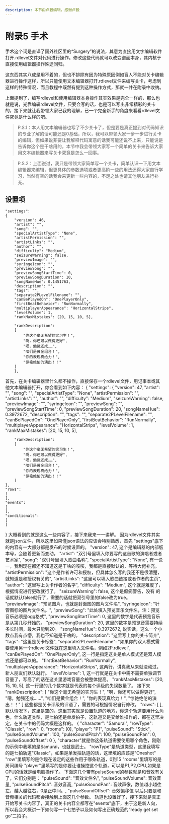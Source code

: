 ```yaml
---
description: 本节由卢毅编辑，感谢卢毅
---
```


# 附录5 手术

手术这个词是直译了国外社区里的“Surgery”的说法，其意为直接用文字编辑软件打开.rdlevel文件对代码进行操作。修改这些代码就可以改变谱面本身，其内核于直接使用编辑器操作殊途同归。

这东西其实八成是用不着的，但也不排除有因为特殊原因例如盲人不能对关卡编辑器进行操作这样，所以只能使用文本编辑器打开.rdlevel文件来编写关卡，考虑到这样的特殊情况，而且教程中既然有提到这种操作方式，那就一并在附录中收纳。 

上面提到了，编写rdlevel和使用编辑器本身操作其实效果是完全一样的，那么也就是说，光靠编辑rdlevel文件，只要会写的话，也是可以写出非常精彩的关卡的，接下来就让我带领大家已我的理解，已一个完全新手的角度来看看rdlevel文件究竟是什么样的吧。 

> P.S.1：本人用文本编辑器也写了不少关卡了，但是要是真正提到对代码知识的专业了解的话可能还是0基础，所以，我可以带领大家一步一步进行关卡的编辑，但如果说非要让我解释代码寓意的话我可能还说不上来，只能说是告诉你这个是干啥用的，本节中我会带领大家写一个简单的关卡来告诉大家用文本编辑器来写关卡究竟是怎么一回事。

> P.S.2：上面说过，我只是带领大家简单写一个关卡，简单认识一下用文本编辑器来编辑，但更具体的参数选项或者更高阶一些的用法还得大家自行学习，当然有空的话我会来更新一些内容的，不足之处也请其他朋友进行补充。

## 设置项 <a id="1"></a>

```text
"settings":
{
	"version": 46, 
	"artist": "", 
	"song": "", 
	"specialArtistType": "None", 
	"artistPermission": "", 
	"artistLinks": "", 
	"author": "", 
	"difficulty": "Medium", 
	"seizureWarning": false, 
	"previewImage": "", 
	"syringeIcon": "", 
	"previewSong": "", 
	"previewSongStartTime": 0, 
	"previewSongDuration": 10, 
	"songNameHue": 0.1451763, 
	"description": "", 
	"tags": "", 
	"separate2PLevelFilename": "", 
	"canBePlayedOn": "OnePlayerOnly", 
	"firstBeatBehavior": "RunNormally", 
	"multiplayerAppearance": "HorizontalStrips", 
	"levelVolume": 1, 
	"rankMaxMistakes": [20, 15, 10, 5], 

	"rankDescription":
	[
		"你这个毫无希望的实习生！",
		"啊，你还可以做得更好",
		"嗯，勉强还成……",
		"咱们是黄金组合！",
		"你的表现真给力！",
		"惊艳绝伦的演出！！"
	]
	},
```

  首先，在关卡编辑器里什么都不操作，直接保存一个rdlevel文件，用记事本或其他文本编辑器打开，你会看到如下内容： { "settings": { "version": 47, "artist": "", "song": "", "specialArtistType": "None", "artistPermission": "", "artistLinks": "", "author": "", "difficulty": "Medium", "seizureWarning": false, "previewImage": "", "syringeIcon": "", "previewSong": "", "previewSongStartTime": 0, "previewSongDuration": 20, "songNameHue": 0.3972672, "description": "", "tags": "", "separate2PLevelFilename": "", "canBePlayedOn": "OnePlayerOnly", "firstBeatBehavior": "RunNormally", "multiplayerAppearance": "HorizontalStrips", "levelVolume": 1, "rankMaxMistakes": \[20, 15, 10, 5\],

```text
    "rankDescription":
    [
        "你这个毫无希望的实习生！",
        "啊，你还可以做得更好",
        "嗯，勉强还成……",
        "咱们是黄金组合！",
        "你的表现真给力！",
        "惊艳绝伦的演出！！"
    ]
},
"rows":
[
],
"events":
[
],
"conditionals":
[
]
```

} 大概看到的就是这么一些内容了，接下来我来一一讲解。 因为rdlevel文件其实就是json文件，所以这里如果懂json语法的应该会特别熟悉，首先 "settings"底下的内容有一大部分都是发布的时候设置的。 "version": 47, 这个是编辑器的内部版本号，会随着更新而变动。 "artist": "双引号里填入你要写的这首歌的演唱者或者艺术家", "song": "双引号里填入歌曲名称", "specialArtistType": "None", 有一说一，我到现在都还不知道这是干啥的咳咳，我都是直接默认的，等待大佬补充。 "artistPermission": "这个是作者许可和授权，但具体怎么写的我还不是很清楚，就知道是和授权有关的", "artistLinks": "这里可以填入歌曲链接或者作者的主页", "author": "这里写上关卡作者的名字", "difficulty": "Medium", 这个就是难度了，根据情况进行更改就行了。 "seizureWarning": false, 这个是癫痫警告，没有 的话就默认false就行了，需要的话就把双引号里的false改为true。 "previewImage": "预览图片，也就是封面图的图片文件名", "syringeIcon": "针管图标的图片文件名。", "previewSong": "此处填入预览音乐文件名，注：预览音乐必须是ogg格式", "previewSongStartTime": 0, 这里的数字是代表预览音乐是从第几秒开始的。 "previewSongDuration": 20, 这里的数字是预览音需要持续多长时间，最大只能到20。 "songNameHue": 0.3972672, 说实话，这么一个小数点我有点懵，我也不知道是干啥的。 "description": "这里写上你的关卡简介", "tags": "这里是关卡标签", "separate2PLevelFilename": "如果你的双人模式需要使用另一个rdlevel文件就在这里填入文件名，例如2P.rdlevel", "canBePlayedOn": "OnePlayerOnly", 这一行是指定这关是单人模式还是双人模式还是都可以的。 "firstBeatBehavior": "RunNormally", "multiplayerAppearance": "HorizontalStrips", 这两行，讲真我从来就没动过，新人朋友们默认就行。 "levelVolume": 1, 这一行就是在关卡中需不需要单独调节音量了，写高了的话在这关里游戏音量会被整体提高。 "rankMaxMistakes": \[20, 15, 10, 5\], 这一行里的几个数字就是代表的每个评级的失误数量了。 接下来 "rankDescription": \[ "你这个毫无希望的实习生！", "啊，你还可以做得更好", "嗯，勉强还成……", "咱们是黄金组合！", "你的表现真给力！", "惊艳绝伦的演出！！" \] 这些都是关卡评级的评语了，需要的可根据情况自行修改。 "rows": \[ \], 默认情况下，这里是空的，这里其实就是设置轨道的地方，你这个轨道要用什么角色，什么轨道类型，是七拍还是单发拍子，这轨道又是交给谁操作的，都在这里决定，在关卡中的代码大概是这样的。 { "character": "Samurai", "rowType": "Classic", "row": 0, "rooms": \[0\], "player": "P1", "pulseSound": "Stick", "pulseSoundVolume": 100, "pulseSoundPitch": 100, "pulseSoundPan": 0, "pulseSoundOffset": 0 }, "character"就是你这条轨道需要使用哪个角色，刚刚的示例中我填的是Samurai，也就是武士。 "rowType"是轨道类型，这里我填写的是七拍轨道"Classic"，如果是单发拍轨道的话，这里填的应该是"Oneshot" "row"里填写的是你现在设定的这些作用于哪条轨道，0到15 "rooms"里填写的是房间编号 "player"里填写的是你要让谁操控这个轨道，可以是P1,P2,CPU,如果是CPU的话就是给电脑操作了。 下面这几个带有pulseSound的参数就是和音效有关了，它们分别是： "pulseSound": "音效文件名", "pulseSoundVolume": 音效音量, "pulseSoundPitch": 音效音高, "pulseSoundPan": 音效声像，数值越小越往左，越大越往右，0是正中间。, "pulseSoundOffset": 音效偏移值 以后只要是和音频相关的代码都会接触到上面这几个参数。 轨道也设置好了，接下来就是真正开始写关卡内容了，真正的关卡内容全都写在"events"底下，由于这是新人向，所以我会大概讲一下如何写一个七拍子以及如何写出正确规范的“ready get set go”二拍子。

